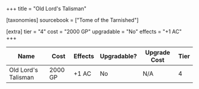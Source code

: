 +++
title = "Old Lord's Talisman"

[taxonomies]
sourcebook = ["Tome of the Tarnished"]

[extra]
tier = "4"
cost = "2000 GP"
upgradable = "No"
effects = "+1 AC"
+++

| Name                          | Cost    | Effects                                                                                           | Upgradable? | Upgrade Cost | Tier |
| ----------------------------- | ------- | ----------------------------------------------------------------------------------------------- | ----------- | ------------ | ---- |
| Old Lord's Talisman | 2000 GP | +1 AC | No | N/A | 4 |

